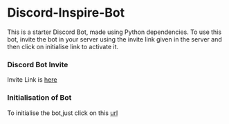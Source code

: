 # Discord-Inspire-Bot
This is a starter Discord Bot, made using Python dependencies. To use this bot, invite the bot in your server using the invite link given in the server and then click on initialise link to activate it.
<br>
### Discord Bot Invite 
 Invite Link is [here](https://discord.com/api/oauth2/authorize?client_id=860139557830524949&permissions=517543926848&scope=bot)
 <br>
### Initialisation of Bot 
 To initialise the bot,just click on this [url](https://Discord-Bot-Python-Starter.akshatnema.repl.co)